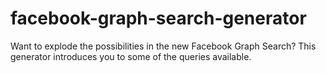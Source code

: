 # facebook-graph-search-generator
Want to explode the possibilities in the new Facebook Graph Search? This generator introduces you to some of the queries available.
